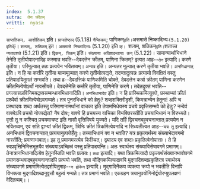 ```yaml
---
index:  5.1.37
sutra:  तेन क्रीतम्
vritti:  nyasa
---
```


`साप्ततिकम्, आशीतिकम्` इति। `प्राग्वतेष्ठञ्` (5.1.18) `नैष्किकम्`; पाणिकम्` इति। `असमासे निष्कादिभ्यः` (5.1.20) इति `क्। `शत्यम्, शतिकम्` इत। `असमासे निष्कादिभ्यः` (5.1.20) इति `क्। `शत्यम्, शतिकम्` इति। `शताच्च `न्यतावशते` (5.1.21) इति। `द्विकम्, त्रिकम्` इति। `संख्याया अतिशदन्तायाः कन्` (5.1.22)।
सामान्यार्थाभिधाने तेनेति तृतीयोपादनादिह कस्मान्न भवति--देवदत्तेन क्रीतम्, पाणिना क्रितम्? इत्यत आह--`तेन` इत्यादि। करणे तृतीया। परिमूल्यात् ततः प्रत्ययेन भवितव्यम्। `अन्यत्र` इति। अन्यतर मूल्यात् करणे तृतीया भवति। `अनभिधानात्` इति। न हि या कर्त्तरि तृतीया याप्यमूल्यात् करणे तृतीयोत्पद्यते, तदन्तादुत्पन्नः प्रत्यायो विवक्षितं वस्तु प्रतिपादयितुमलं सम्भवति। तथा ह--दैवदत्तिकं पाणिकमिति चोक्ते, देवदत्तेन कर्त्रा क्रीतम् पाणिना करणेन क्रीतमित्येषोऽर्थो नावसीयते। देवदत्तेनेति कर्त्तरि तृतीया, पाणिनेति करणे। तदेतदुक्तं भवति--प्रगत्यासन्नविनिमयद्रव्यसम्बन्धानभिधानादिति।
`अनभिधानादेव` इति। न हि प्रास्थिकमित्युक्ते, प्रस्थाभ्यां क्रीतं प्रश्थैर्वा क्रीतमित्येषोऽवगम्यते। तत्र पुनरभिधाने को हेतुः? शब्दशक्तिरीदृशी, किमत्रान्येन हेतुना! अपि च प्रस्थादयः शब्दा अर्थतस्तु परिमाणानामर्थानां वाचका इति तेषामभिधेयस्य प्रचये प्रवृत्तिसम्भवे को हेतुः? नन्वेवं वाक्येऽपि प्रचयो नोपपद्येत? नैष दोषः; वाक्ये हि प्रचयस्य वाचिका विभक्तिरस्तीति प्रचयाभिधानं न विरुध्यते। वृत्तौ तु न कश्चित् प्रचयमाचष्ट इति नासौ वृत्तिविषये युज्यते।
यदि तर्हि द्विवचनबहुवचनान्तात् प्रत्ययेन न भवितव्यम्, एवं सति द्वाभ्यां क्रीतं द्विकम्, त्रिभिः क्रीतं त्रिकमित्येवमादि न सिध्यतीत्यत आह--`यत्र तु` इत्यादि। अनभिधानं द्विवचनान्तात् प्रत्ययानुत्पत्तेर्हेतुः। तच्चाभिधानं क्व न भवति? यत्र प्रकृत्यर्थस्य संख्याभेदावगमो नास्तीति; प्रमाणाभावात्। इह तु प्रमाणमस्त्येव किञ्चित्। द्व्यादय एव शब्दाः प्रकृतित्वेनोपात्ताः। ते हि स्वप्रवृत्तिनिमित्तभूतयैव संख्ययाऽवच्छिन्नं वस्तु प्रतिपादयन्ति। अतः स्वार्थस्य संख्याविसेषावगमे प्रमाणम्। तेनात्रानभिधानादित्येष हेतुनस्तिति भवति प्रत्ययः। `तथा` इत्यादि। यथा त्रिकमित्यादौ प्रकृत्यर्थसंख्यानभावोपगमे प्रमाणसम्भवाद्बहुवचनान्तादपि प्रत्ययो भवति, तथा मौद्गिकमित्यादावपि मुद्गादिशब्दप्रकृतिरत्र स्वार्थस्य संख्यावगमे प्रमाणमित्येतद्दर्शयितुमाह--`न ह्येकेन` इत्यादि। मुद्गादिनैकय व्यक्त्या क्रयो न भवतीति विनापि विभक्त्या मुद्गादिशब्दानुवृत्तौ बहुत्वं गम्यते। तत्र प्रमाणं भवति। एकग्रहण त्रयानुपयोगिनोर्द्वयोरप्युपलक्षणं वेदितव्यम्।।

